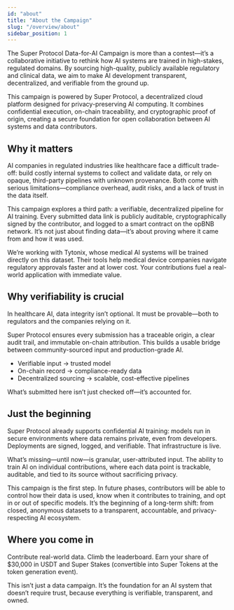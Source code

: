 ```yaml
---
id: "about"
title: "About the Campaign"
slug: "/overview/about"
sidebar_position: 1
---
```


The Super Protocol Data-for-AI Campaign is more than a contest—it’s a collaborative initiative to rethink how AI systems are trained in high-stakes, regulated domains. By sourcing high-quality, publicly available regulatory and clinical data, we aim to make AI development transparent, decentralized, and verifiable from the ground up.

This campaign is powered by Super Protocol, a decentralized cloud platform designed for privacy-preserving AI computing. It combines confidential execution, on-chain traceability, and cryptographic proof of origin, creating a secure foundation for open collaboration between AI systems and data contributors.

## Why it matters

AI companies in regulated industries like healthcare face a difficult trade-off: build costly internal systems to collect and validate data, or rely on opaque, third-party pipelines with unknown provenance. Both come with serious limitations—compliance overhead, audit risks, and a lack of trust in the data itself.

This campaign explores a third path: a verifiable, decentralized pipeline for AI training. Every submitted data link is publicly auditable, cryptographically signed by the contributor, and logged to a smart contract on the opBNB network. It’s not just about finding data—it’s about proving where it came from and how it was used.

We’re working with Tytonix, whose medical AI systems will be trained directly on this dataset. Their tools help medical device companies navigate regulatory approvals faster and at lower cost. Your contributions fuel a real-world application with immediate value.

## Why verifiability is crucial

In healthcare AI, data integrity isn’t optional. It must be provable—both to regulators and the companies relying on it.

Super Protocol ensures every submission has a traceable origin, a clear audit trail, and immutable on-chain attribution. This builds a usable bridge between community-sourced input and production-grade AI.

- Verifiable input → trusted model
- On-chain record → compliance-ready data
- Decentralized sourcing → scalable, cost-effective pipelines

What’s submitted here isn’t just checked off—it’s accounted for.

## Just the beginning

Super Protocol already supports confidential AI training: models run in secure environments where data remains private, even from developers. Deployments are signed, logged, and verifiable. That infrastructure is live.

What’s missing—until now—is granular, user-attributed input. The ability to train AI on individual contributions, where each data point is trackable, auditable, and tied to its source without sacrificing privacy.

This campaign is the first step. In future phases, contributors will be able to control how their data is used, know when it contributes to training, and opt in or out of specific models. It’s the beginning of a long-term shift: from closed, anonymous datasets to a transparent, accountable, and privacy-respecting AI ecosystem.

## Where you come in

Contribute real-world data. Climb the leaderboard. Earn your share of $30,000 in USDT and Super Stakes (convertible into Super Tokens at the token generation event).

This isn’t just a data campaign. It’s the foundation for an AI system that doesn’t require trust, because everything is verifiable, transparent, and owned.